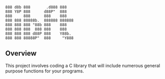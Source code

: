 ```
888 d8b 888       .d888 888    
888 Y8P 888      d88P"  888    
888     888      888    888    
888 888 88888b.  888888 888888 
888 888 888 "88b 888    888    
888 888 888  888 888    888    
888 888 888 d88P 888    Y88b.  
888 888 88888P"  888     "Y888 
``` 

## Overview                   

This project involves coding a C library that will include numerous general purpose functions for your programs.
